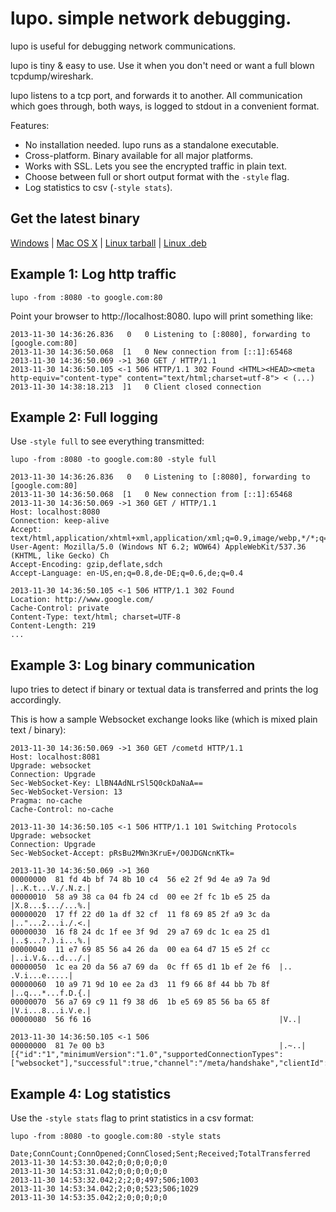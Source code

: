 lupo. simple network debugging.
===============================

lupo is useful for debugging network communications.

lupo is tiny & easy to use. Use it when you don't need or want a full blown tcpdump/wireshark.

lupo listens to a tcp port, and forwards it to another.
All communication which goes through, both ways, is logged to stdout in a convenient format.

Features:

* No installation needed. lupo runs as a standalone executable.
* Cross-platform. Binary available for all major platforms.
* Works with SSL. Lets you see the encrypted traffic in plain text.
* Choose between full or short output format with the `-style` flag.
* Log statistics to csv (`-style stats`).

Get the latest binary 
---------------------

[Windows](https://github.com/henning77/lupo/releases/download/v0.2.0/lupo_0.2.0_windows_amd64.zip) |
[Mac OS X](https://github.com/henning77/lupo/releases/download/v0.2.0/lupo_0.2.0_darwin_amd64.zip) |
[Linux tarball](https://github.com/henning77/lupo/releases/download/v0.2.0/lupo_0.2.0_linux_amd64.tar.gz) |
[Linux .deb](https://github.com/henning77/lupo/releases/download/v0.2.0/lupo_0.2.0_amd64.deb)

Example 1: Log http traffic
---------------------------

	lupo -from :8080 -to google.com:80

Point your browser to http://localhost:8080. lupo will print something like:

	2013-11-30 14:36:26.836   0   0 Listening to [:8080], forwarding to [google.com:80]
	2013-11-30 14:36:50.068  [1   0 New connection from [::1]:65468
	2013-11-30 14:36:50.069 ->1 360 GET / HTTP/1.1
	2013-11-30 14:36:50.105 <-1 506 HTTP/1.1 302 Found <HTML><HEAD><meta http-equiv="content-type" content="text/html;charset=utf-8"> < (...)
	2013-11-30 14:38:18.213  ]1   0 Client closed connection

Example 2: Full logging
-----------------------

Use `-style full` to see everything transmitted:

	lupo -from :8080 -to google.com:80 -style full

	2013-11-30 14:36:26.836   0   0 Listening to [:8080], forwarding to [google.com:80]
	2013-11-30 14:36:50.068  [1   0 New connection from [::1]:65468
	2013-11-30 14:36:50.069 ->1 360 GET / HTTP/1.1
	Host: localhost:8080
	Connection: keep-alive
	Accept: text/html,application/xhtml+xml,application/xml;q=0.9,image/webp,*/*;q=0.8
	User-Agent: Mozilla/5.0 (Windows NT 6.2; WOW64) AppleWebKit/537.36 (KHTML, like Gecko) Ch
	Accept-Encoding: gzip,deflate,sdch
	Accept-Language: en-US,en;q=0.8,de-DE;q=0.6,de;q=0.4

	2013-11-30 14:36:50.105 <-1 506 HTTP/1.1 302 Found
	Location: http://www.google.com/
	Cache-Control: private
	Content-Type: text/html; charset=UTF-8
	Content-Length: 219
	...

Example 3: Log binary communication
-----------------------------------
lupo tries to detect if binary or textual data is transferred and prints the log accordingly.

This is how a sample Websocket exchange looks like (which is mixed plain text / binary):

	2013-11-30 14:36:50.069 ->1 360	GET /cometd HTTP/1.1
	Host: localhost:8081
	Upgrade: websocket
	Connection: Upgrade
	Sec-WebSocket-Key: LlBN4AdNLrSl5Q0ckDaNaA==
	Sec-WebSocket-Version: 13
	Pragma: no-cache
	Cache-Control: no-cache

	2013-11-30 14:36:50.105 <-1 506 HTTP/1.1 101 Switching Protocols
	Upgrade: websocket
	Connection: Upgrade
	Sec-WebSocket-Accept: pRsBu2MWn3KruE+/O0JDGNcnKTk=

	2013-11-30 14:36:50.069 ->1 360	
	00000000  81 fd 4b bf 74 8b 10 c4  56 e2 2f 9d 4e a9 7a 9d  |..K.t...V./.N.z.|
	00000010  58 a9 38 ca 04 fb 24 cd  00 ee 2f fc 1b e5 25 da  |X.8...$.../...%.|
	00000020  17 ff 22 d0 1a df 32 cf  11 f8 69 85 2f a9 3c da  |.."...2...i./.<.|
	00000030  16 f8 24 dc 1f ee 3f 9d  29 a7 69 dc 1c ea 25 d1  |..$...?.).i...%.|
	00000040  11 e7 69 85 56 a4 26 da  00 ea 64 d7 15 e5 2f cc  |..i.V.&...d.../.|
	00000050  1c ea 20 da 56 a7 69 da  0c ff 65 d1 1b ef 2e f6  |.. .V.i...e.....|
	00000060  10 a9 71 9d 10 ee 2a d3  11 f9 66 8f 44 bb 7b 8f  |..q...*...f.D.{.|
	00000070  56 a7 69 c9 11 f9 38 d6  1b e5 69 85 56 ba 65 8f  |V.i...8...i.V.e.|
	00000080  56 f6 16                                          |V..|

	2013-11-30 14:36:50.105 <-1 506 
	00000000  81 7e 00 b3                                       |.~..|
	[{"id":"1","minimumVersion":"1.0","supportedConnectionTypes":["websocket"],"successful":true,"channel":"/meta/handshake","clientId":"61p2mdhr4fws221tetjlzxega8c","version":"1.0"}]

Example 4: Log statistics
-------------------------
Use the `-style stats` flag to print statistics in a csv format:

	lupo -from :8080 -to google.com:80 -style stats

	Date;ConnCount;ConnOpened;ConnClosed;Sent;Received;TotalTransferred
	2013-11-30 14:53:30.042;0;0;0;0;0;0
	2013-11-30 14:53:31.042;0;0;0;0;0;0
	2013-11-30 14:53:32.042;2;2;0;497;506;1003
	2013-11-30 14:53:34.042;2;0;0;523;506;1029
	2013-11-30 14:53:35.042;2;0;0;0;0;0
